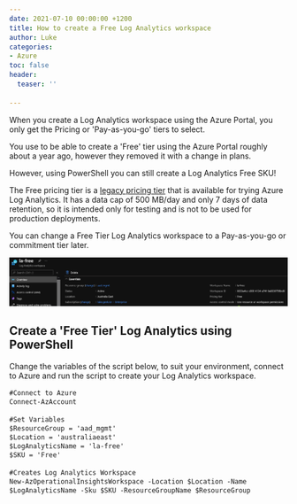 ```yaml
---
date: 2021-07-10 00:00:00 +1200
title: How to create a Free Log Analytics workspace
author: Luke
categories:
- Azure
toc: false
header:
  teaser: ''

---
```

When you create a Log Analytics workspace using the Azure Portal, you only get the Pricing or 'Pay-as-you-go' tiers to select.

You use to be able to create a 'Free' tier using the Azure Portal roughly about a year ago, however they removed it with a change in plans.

However, using PowerShell you can still create a Log Analytics Free SKU!

The Free pricing tier is a [legacy pricing tier](https://go.microsoft.com/fwlink/?linkid=2093511) that is available for trying Azure Log Analytics. It has a data cap of 500 MB/day and only 7 days of data retention, so it is intended only for testing and is not to be used for production deployments. 

You can change a Free Tier Log Analytics workspace to a Pay-as-you-go or commitment tier later.

![](/uploads/log_analytics_free.png)

## Create a 'Free Tier' Log Analytics using PowerShell

Change the variables of the script below, to suit your environment, connect to Azure and run the script to create your Log Analytics workspace.

    #Connect to Azure
    Connect-AzAccount
    
    #Set Variables
    $ResourceGroup = 'aad_mgmt'
    $Location = 'australiaeast'
    $LogAnalyticsName = 'la-free'
    $SKU = 'Free'
    
    #Creates Log Analytics Workspace
    New-AzOperationalInsightsWorkspace -Location $Location -Name $LogAnalyticsName -Sku $SKU -ResourceGroupName $ResourceGroup